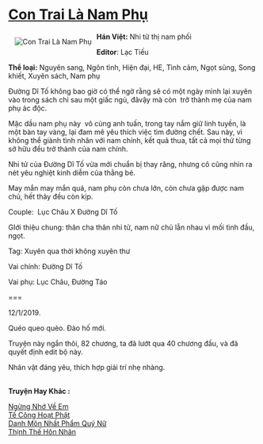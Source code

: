 <a href="https://utruyen.com/truyen/con-trai-la-nam-phu/19101/" title="Con Trai Là Nam Phụ"><h1>Con Trai Là Nam Phụ</h1></a><div style="display:table"><img align="right" style="float: left; padding: 10px;" src="https://utruyen.com/images/story/200x260/con-trai-la-nam-phu.jpg" alt="Con Trai Là Nam Phụ"><b>Hán Việt:</b> Nhi tử thị nam phối<p></p><b>Editor</b>: Lạc Tiếu<p></p><b>Thể loại:</b> Nguyên sang, Ngôn tình, Hiện đại, HE, Tình cảm, Ngọt sủng, Song khiết, Xuyên sách, Nam phụ<p></p>Đường Dĩ Tố không bao giờ có thể ngờ rằng sẽ có một ngày mình lại xuyên vào trong sách chỉ sau một giấc ngủ, đãvậy mà còn  trở thành mẹ của nam phụ ác độc.<p></p>Mặc dầu nam phụ này  vô cùng anh tuấn, trong tay nắm giữ linh tuyền, là một bàn tay vàng, lại đam mê yêu thích việc tìm đường chết. Sau này, vì không thể giành tình nhân với nam chính, kết quả thua, tất cả mọi thứ từng sở hữu đều trở thành của nam chính.<p></p>Nhi tử của Đường Dĩ Tố vừa mới chuẩn bị thay răng, nhưng cô cũng nhìn ra nét yêu nghiệt kinh diễm của thằng bé.<p></p>May mắn may mắn quá, nam phụ còn chưa lớn, còn chưa gặp được nam chủ, hết thảy đều còn kịp.<p></p>Couple:  Lục Châu X Đường Dĩ Tố<p></p>GIới thiệu chung: thân cha thân nhi tử, nam nữ chủ lẫn nhau vì mối tình đầu, ngọt.<p></p>Tag: Xuyên qua thời không xuyên thư<p></p>Vai chính: Đường Dĩ Tố <p></p>Vai phụ: Lục Châu, Đường Táo <p></p>===<p></p>12/1/2019.<p></p>Quéo queo quèo. Đào hố mới. <p></p>Truyện này ngắn thôi, 82 chương, ta đã lướt qua 40 chương đầu, và đã quyết định edit bộ này. <p></p>Nhân vật đáng yêu, thích hợp giải trí nhẹ nhàng. </div><p><br><b>Truyện Hay Khác :</b></p><a href="https://utruyen.com/truyen/ngung-nho-ve-em/19149/" alt="Ngừng Nhớ Về Em">Ngừng Nhớ Về Em</a><br/><a href="https://github.com/quanluxury/ngontinhhot/tree/master/truyenhay/20334/" alt="Tế Công Hoạt Phật">Tế Công Hoạt Phật</a><br/><a href="https://github.com/quanluxury/ngontinhhot/tree/master/truyenhay/19189/" alt="Danh Môn Nhất Phẩm Quý Nữ">Danh Môn Nhất Phẩm Quý Nữ</a><br/><a href="https://github.com/quanluxury/ngontinhhot/tree/master/truyenhay/18794/" alt="Thịnh Thế Hôn Nhân">Thịnh Thế Hôn Nhân</a><br/>